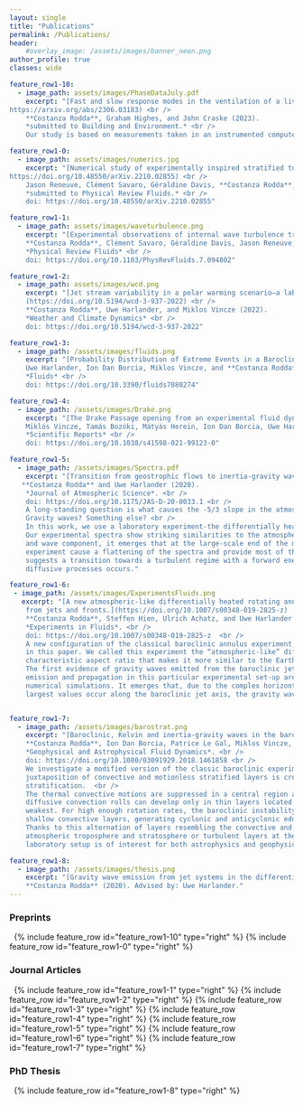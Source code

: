 ```yaml
---
layout: single
title: "Publications"
permalink: /Publications/
header:
    #overlay_image: /assets/images/banner_neon.png
author_profile: true
classes: wide

feature_row1-10:
  - image_path: assets/images/PhaseDataJuly.pdf
    excerpt: "[Fast and slow response modes in the ventilation of a living com- puter laboratory](
https://arxiv.org/abs/2306.03183) <br /> 
    **Costanza Rodda**, Graham Highes, and John Craske (2023). 
    *submitted to Building and Environment.* <br />
    Our study is based on measurements taken in an instrumented computer laboratory classroom from which we develop a CO2 evolution analytical model for a multi-zone space that accounts for the parametrisation of inter- and sub-zonal mixing. The analysis of the model and data using dynamical system techniques highlights lower dimensional spaces that are representative of the leading processes in the system and the most relevant physical parameters."

feature_row1-0:
  - image_path: assets/images/numerics.jpg
    excerpt: "[Numerical study of experimentally inspired stratified turbulence forced by waves](
https://doi.org/10.48550/arXiv.2210.02855) <br /> 
    Jason Reneuve, Clément Savaro, Géraldine Davis, **Costanza Rodda**, Nicolas Mordant, and Pierre Augier (2022). 
    *submitted to Physical Review Fluids.* <br /> 
    doi: https://doi.org/10.48550/arXiv.2210.02855"

feature_row1-1:
  - image_path: assets/images/waveturbulence.png
    excerpt: "[Experimental observations of internal wave turbulence transition in a stratified fluid](https://doi.org/10.1103/PhysRevFluids.7.0948022) <br /> 
    **Costanza Rodda**, Clément Savaro, Géraldine Davis, Jason Reneuve, Pierre Augier, Joël Sommeria, Thomas Valran, Samuel Viboud, and Nicolas Mordant (2022). 
    *Physical Review Fluids* <br /> 
    doi: https://doi.org/10.1103/PhysRevFluids.7.094802"

feature_row1-2:
  - image_path: assets/images/wcd.png
    excerpt: "[Jet stream variability in a polar warming scenario–a laboratory perspective]
    (https://doi.org/10.5194/wcd-3-937-2022) <br /> 
    **Costanza Rodda**, Uwe Harlander, and Miklos Vincze (2022). 
    *Weather and Climate Dynamics* <br /> 
    doi: https://doi.org/10.5194/wcd-3-937-2022"

feature_row1-3:
  - image_path: /assets/images/fluids.png
    excerpt: "[Probability Distribution of Extreme Events in a Baroclinic Wave Laboratory Experiment](https://doi.org/10.3390/fluids7080274)  <br />
    Uwe Harlander, Ion Dan Borcia, Miklos Vincze, and **Costanza Rodda** (2021).
    *Fluids* <br />
    doi: https://doi.org/10.3390/fluids7080274"

feature_row1-4:
  - image_path: /assets/images/Drake.png
    excerpt: "[The Drake Passage opening from an experimental fluid dynamics point of view](https://doi.org/10.1038/s41598-021-99123-0)  <br />
    Miklós Vincze, Tamás Bozóki, Mátyás Herein, Ion Dan Borcia, Uwe Harlander, Attila Horicsányi, Anita Nyerges, **Costanza Rodda**, András Pál and József Pálfy (2021).
    *Scientific Reports* <br />
    doi: https://doi.org/10.1038/s41598-021-99123-0"

feature_row1-5:
  - image_path: /assets/images/Spectra.pdf
    excerpt: "[Transition from geostrophic flows to inertia-gravity waves in the spectrum of a differentially heated rotating annulus experiment.](https://doi.org/10.1175/JAS-D-20-0033.1)  <br />
   **Costanza Rodda** and Uwe Harlander (2020).
    *Journal of Atmospheric Science*. <br />
    doi: https://doi.org/10.1175/JAS-D-20-0033.1 <br />
    A long-standing question is what causes the -5/3 slope in the atmospheric spectra at the mesoscale: is it turbulence?  
    Gravity waves? Something else? <br />
    In this work, we use a laboratory experiment-the differentially heated rotating annulus-to investigate the problem. 
    Our experimental spectra show striking similarities to the atmospheric one. By separating the spectra into the vortex 
    and wave component, it emerges that at the large-scale end of the mesoscale the gravity waves observed in the 
    experiment cause a flattening of the spectra and provide most of the energy. At smaller scales, our data analysis 
    suggests a transition towards a turbulent regime with a forward energy cascade up to where dissipation by 
    diffusive processes occurs."

feature_row1-6:
 - image_path: /assets/images/ExperimentsFluids.png
   excerpt: "[A new atmospheric-like differentially heated rotating annulus configuration to study gravity wave emission
    from jets and fronts.](https://doi.org/10.1007/s00348-019-2825-z)  <br />
    **Costanza Rodda**, Steffen Hien, Ulrich Achatz, and Uwe Harlander (2019).
    *Experiments in Fluids*. <br />
    doi: https://doi.org/10.1007/s00348-019-2825-z  <br />
    A new configuration of the classical baroclinic annulus experiment, recently built at the BTU laboratory, is presented 
    in this paper. We called this experiment the “atmospheric-like” differentially heated rotating annulus for its 
    characteristic aspect ratio that makes it more similar to the Earth’s atmosphere. <br />
    The first evidence of gravity waves emitted from the baroclinic jet is reported. The conditions for gravity wave 
    emission and propagation in this particular experimental set-up are examined in detail with the support of comparable 
    numerical simulations. It emerges that, due to the complex horizontal structure of the buoyancy frequency N, where the 
    largest values occur along the baroclinic jet axis, the gravity waves in the experiment are observed to be trapped."


feature_row1-7:
  - image_path: /assets/images/barostrat.png
    excerpt: "[Baroclinic, Kelvin and inertia-gravity waves in the barostrat instability experiment]( https://doi.org/10.1080/03091929.2018.1461858) <br />
    **Costanza Rodda**, Ion Dan Borcia, Patrice Le Gal, Miklos Vincze, and Uwe Harlander (2018).
    *Geophysical and Astrophysical Fluid Dynamics*. <br />
    doi: https://doi.org/10.1080/03091929.2018.1461858 <br />
    We investigate a modified version of the classic baroclinic experiment--the barostrat experiment--in which a    
    juxtaposition of convective and motionless stratified layers is created by introducing a vertical salt 
    stratification.  <br />
    The thermal convective motions are suppressed in a central region at mid-depth of the rotating tank, therefore double- 
    diffusive convection rolls can develop only in thin layers located at top and bottom, where the salt stratification is 
    weakest. For high enough rotation rates, the baroclinic instability destabilises the flow in the top and the bottom 
    shallow convective layers, generating cyclonic and anticyclonic eddies separated by the stable stratified layer. 
    Thanks to this alternation of layers resembling the convective and radiative layers of stars, the planetary’s 
    atmospheric troposphere and stratosphere or turbulent layers at the sea surface above stratified waters, this new 
    laboratory setup is of interest for both astrophysics and geophysical sciences."

feature_row1-8:
  - image_path: /assets/images/thesis.png
    excerpt: "[Gravity wave emission from jet systems in the differentially heated rotating annulus experiment](ISBN: 9783736971103) <br />
    **Costanza Rodda** (2020). Advised by: Uwe Harlander."
--- 
```

### Preprints
&nbsp;
{% include feature_row id="feature_row1-10" type="right" %}
{% include feature_row id="feature_row1-0" type="right" %}
### Journal Articles
&nbsp;
{% include feature_row id="feature_row1-1" type="right" %}
{% include feature_row id="feature_row1-2" type="right" %}
{% include feature_row id="feature_row1-3" type="right" %}
{% include feature_row id="feature_row1-4" type="right" %}
{% include feature_row id="feature_row1-5" type="right" %}
{% include feature_row id="feature_row1-6" type="right" %}
{% include feature_row id="feature_row1-7" type="right" %}
### PhD Thesis
&nbsp;
{% include feature_row id="feature_row1-8" type="right" %}